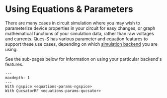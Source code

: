 # Using Equations & Parameters

There are many cases in circuit simulation where you may wish to parameterize device properties in your circuit for easy changes, or graph mathematical functions of your simulation data, rather than raw voltages and currents. Qucs-S has various parameter and equation features to support these use cases, depending on which [simulation backend](/overview/choosing-a-sim-backend) you are using.

See the sub-pages below for information on using your particular backend's features.

```{toctree}
---
maxdepth: 1
---
With ngspice <equations-params-ngspice>
With QucsatorRF <equations-params-qucsator>
```

